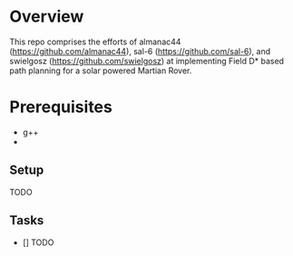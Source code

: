 # Overview

This repo comprises the efforts of almanac44 (https://github.com/almanac44), sal-6 (https://github.com/sal-6), and swielgosz (https://github.com/swielgosz) at implementing Field D* based path planning for a solar powered Martian Rover.

# Prerequisites
- g++
-

## Setup

TODO

## Tasks
- [] TODO
